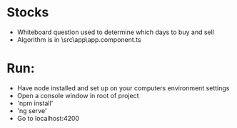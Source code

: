 # Stocks
- Whiteboard question used to determine which days to buy and sell
- Algorithm is in \src\app\app.component.ts

# Run:
- Have node installed and set up on your computers environment settings
- Open a console window in root of project
- 'npm install'
- 'ng serve'
- Go to localhost:4200
